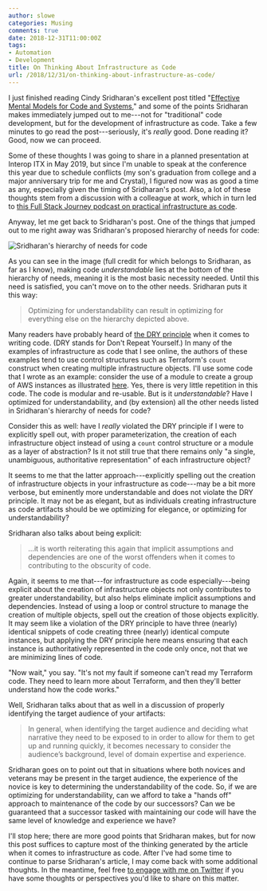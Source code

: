 ```yaml
---
author: slowe
categories: Musing
comments: true
date: 2018-12-31T11:00:00Z
tags:
- Automation
- Development
title: On Thinking About Infrastructure as Code
url: /2018/12/31/on-thinking-about-infrastructure-as-code/
---
```


I just finished reading Cindy Sridharan's excellent post titled "[Effective Mental Models for Code and Systems][link-1]," and some of the points Sridharan makes immediately jumped out to me---not for "traditional" code development, but for the development of infrastructure as code. Take a few minutes to go read the post---seriously, it's _really_ good. Done reading it? Good, now we can proceed.<!--more-->

Some of these thoughts I was going to share in a planned presentation at Interop ITX in May 2019, but since I'm unable to speak at the conference this year due to schedule conflicts (my son's graduation from college and a major anniversary trip for me and Crystal), I figured now was as good a time as any, especially given the timing of Sridharan's post. Also, a lot of these thoughts stem from a discussion with a colleague at work, which in turn led to [this Full Stack Journey podcast on practical infrastructure as code][link-2].

Anyway, let me get back to Sridharan's post. One of the things that jumped out to me right away was Sridharan's proposed hierarchy of needs for code:

![Sridharan's hierarchy of needs for code](/public/img/sridharan-hierarchy-needs.png)

As you can see in the image (full credit for which belongs to Sridharan, as far as I know), making code _understandable_ lies at the bottom of the hierarchy of needs, meaning it is the most basic necessity needed. Until this need is satisfied, you can't move on to the other needs. Sridharan puts it this way:

>Optimizing for understandability can result in optimizing for everything else on the hierarchy depicted above.

Many readers have probably heard of [the DRY principle][link-3] when it comes to writing code. (DRY stands for Don't Repeat Yourself.) In many of the examples of infrastructure as code that I see online, the authors of these examples tend to use control structures such as Terraform's `count` construct when creating multiple infrastructure objects. I'll use some code that I wrote as an example: consider the use of a module to create a group of AWS instances as illustrated [here][link-4]. Yes, there is very little repetition in this code. The code is modular and re-usable. But is it _understandable_? Have I optimized for understandability, and (by extension) all the other needs listed in Sridharan's hierarchy of needs for code?

Consider this as well: have I _really_ violated the DRY principle if I were to explicitly spell out, with proper parameterization, the creation of each infrastructure object instead of using a `count` control structure or a module as a layer of abstraction? Is it not still true that there remains only "a single, unambiguous, authoritative representation" of each infrastructure object?

It seems to me that the latter approach---explicitly spelling out the creation of infrastructure objects in your infrastructure as code---may be a bit more verbose, but eminently more understandable and does not violate the DRY principle. It may not be as elegant, but as individuals creating infrastructure as code artifacts should be we optimizing for elegance, or optimizing for understandability?

Sridharan also talks about being explicit:

>...it is worth reiterating this again that implicit assumptions and dependencies are one of the worst offenders when it comes to contributing to the obscurity of code.

Again, it seems to me that---for infrastructure as code especially---being explicit about the creation of infrastructure objects not only contributes to greater understandability, but also helps eliminate implicit assumptions and dependencies. Instead of using a loop or control structure to manage the creation of multiple objects, spell out the creation of those objects explicitly. It may seem like a violation of the DRY principle to have three (nearly) identical snippets of code creating three (nearly) identical compute instances, but applying the DRY principle here means ensuring that each instance is authoritatively represented in the code only once, not that we are minimizing lines of code.

"Now wait," you say. "It's not my fault if someone can't read my Terraform code. They need to learn more about Terraform, and then they'll better understand how the code works."

Well, Sridharan talks about that as well in a discussion of properly identifying the target audience of your artifacts:

>In general, when identifying the target audience and deciding what narrative they need to be exposed to in order to allow for them to get up and running quickly, it becomes necessary to consider the audience’s background, level of domain expertise and experience.

Sridharan goes on to point out that in situations where both novices and veterans may be present in the target audience, the experience of the novice is key to determining the understandability of the code. So, if we are optimizing for understandability, can we afford to take a "hands off" approach to maintenance of the code by our successors? Can we be guaranteed that a successor tasked with maintaining our code will have the same level of knowledge and experience we have?

I'll stop here; there are more good points that Sridharan makes, but for now this post suffices to capture most of the thinking generated by the article when it comes to infrastructure as code. After I've had some time to continue to parse Sridharan's article, I may come back with some additional thoughts. In the meantime, feel free [to engage with me on Twitter][link-99] if you have some thoughts or perspectives you'd like to share on this matter.

[link-1]: https://medium.com/@copyconstruct/effective-mental-models-for-code-and-systems-7c55918f1b3e
[link-2]: https://packetpushers.net/podcast/full-stack-journey-027-understanding-infrastructure-as-code-and-terraform-with-curt-micol/
[link-3]: https://en.wikipedia.org/wiki/Don%27t_repeat_yourself
[link-4]: https://github.com/scottslowe/learning-tools/blob/master/terraform/aws/ic-module/main.tf
[link-99]: https://twitter.com/scott_lowe
